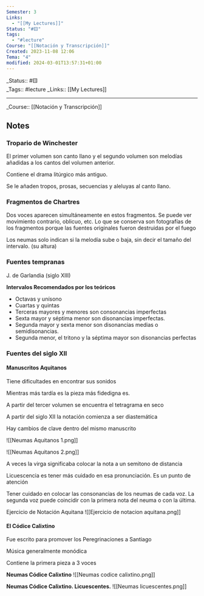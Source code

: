 ```yaml
---
Semester: 3
Links:
  - "[[My Lectures]]"
Status: "#🟨"
tags:
  - "#lecture"
Course: "[[Notación y Transcripción]]"
Created: 2023-11-08 12:06
Tema: "4"
modified: 2024-03-01T13:57:31+01:00
---
```

\_Status::   #🟨  
\_Tags::  #lecture
\_Links::  [[My Lectures]]
___

\_Course::  [[Notación y Transcripción]]

## Notes

### Tropario de Winchester

El primer volumen son canto llano y el segundo volumen son melodías añadidas a los cantos del volumen anterior.

Contiene el drama litúrgico más antiguo.

Se le añaden tropos, prosas, secuencias y aleluyas al canto llano.

### Fragmentos de Chartres

Dos voces aparecen simultáneamente en estos fragmentos. Se puede ver movimiento contrario, oblicuo, etc. Lo que se conserva son fotografías de los fragmentos porque las fuentes originales fueron destruidas por el fuego

Los neumas solo indican si la melodía sube o baja, sin decir el tamaño del intervalo. (su altura)

### Fuentes tempranas

J. de Garlandia (siglo XIII)

**Intervalos Recomendados por los teóricos**
- Octavas y unísono
- Cuartas y quintas
- Terceras mayores y menores son consonancias imperfectas 
- Sexta mayor y séptima menor son disonancias imperfectas.
- Segunda mayor y sexta menor son disonancias medias o semidisonancias.
- Segunda menor, el tritono y la séptima mayor son disonancias perfectas


### Fuentes del siglo XII

#### Manuscritos Aquitanos
Tiene dificultades en encontrar sus sonidos

Mientras más tardía es la pieza más fidedigna es.

A partir del tercer volumen se encuentra el tetragrama en seco

A partir del siglo XII la notación comienza a ser diastemática

Hay cambios de clave dentro del mismo manuscrito

![[Neumas Aquitanos 1.png]]

![[Neumas Aquitanos 2.png]]

A veces la virga significaba colocar la nota a un semitono de distancia

Licuescencia es tener más cuidado en esa pronunciación. Es un punto de atención

Tener cuidado en colocar las consonancias de los neumas de cada voz. La segunda voz puede coincidir con la primera nota del neuma o con la última.

Ejercicio de Notación Aquitana
![[Ejercicio de notacion aquitana.png]]

#### El Códice Calixtino
Fue escrito para promover los Peregrinaciones a Santiago

Música generalmente monódica

Contiene la primera pieza a 3 voces

**Neumas Códice Calixtino**
![[Neumas codice calixtino.png]]

**Neumas Códice Calixtino. Licuescentes.**
![[Neumas licuescentes.png]]




















